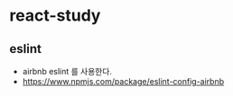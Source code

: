 # react-study

## eslint
* airbnb eslint 를 사용한다.
* https://www.npmjs.com/package/eslint-config-airbnb

